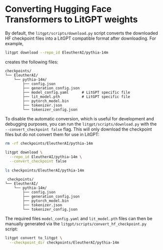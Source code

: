 # Converting Hugging Face Transformers to LitGPT weights

By default, the `litgpt/scripts/download.py` script converts the downloaded HF checkpoint files into a LitGPT compatible format after downloading. For example,

```bash
litgpt download --repo_id EleutherAI/pythia-14m
```

creates the following files:

```
checkpoints/
└── EleutherAI/
    └── pythia-14m/
        ├── config.json
        ├── generation_config.json
        ├── model_config.yaml      # LitGPT specific file
        ├── lit_model.pth          # LitGPT specific file
        ├── pytorch_model.bin
        ├── tokenizer.json
        └── tokenizer_config.json
```



To disable the automatic conversion, which is useful for development and debugging purposes, you can run the `litgpt/scripts/download.py` with the `--convert_checkpoint false` flag. This will only download the checkpoint files but do not convert them for use in LitGPT:

```bash
rm -rf checkpoints/EleutherAI/pythia-14m 

litgpt download \
  --repo_id EleutherAI/pythia-14m \
  --convert_checkpoint false
  
ls checkpoints/EleutherAI/pythia-14m 
```

```
 checkpoints/
└── EleutherAI/
    └── pythia-14m/
        ├── config.json
        ├── generation_config.json
        ├── pytorch_model.bin
        ├── tokenizer.json
        └── tokenizer_config.json
```

The required files `model_config.yaml` and `lit_model.pth` files can then be manually generated via the `litgpt/scripts/convert_hf_checkpoint.py` script:

```bash
litgpt convert to_litgpt \
  --checkpoint_dir checkpoints/EleutherAI/pythia-14m
```

